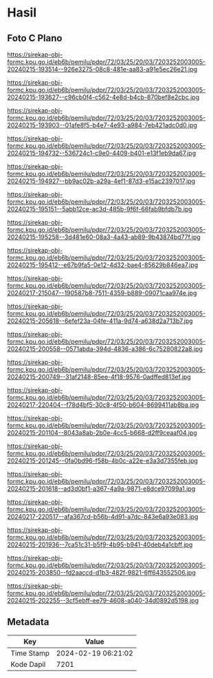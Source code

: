 # Hasil

## Foto C Plano

https://sirekap-obj-formc.kpu.go.id/eb6b/pemilu/pdpr/72/03/25/20/03/7203252003005-20240215-193514--926e3275-08c8-481e-aa83-a91e5ec26e21.jpg

https://sirekap-obj-formc.kpu.go.id/eb6b/pemilu/pdpr/72/03/25/20/03/7203252003005-20240215-193627--c96cb0f4-c562-4e8d-b4cb-870bef8e2cbc.jpg

https://sirekap-obj-formc.kpu.go.id/eb6b/pemilu/pdpr/72/03/25/20/03/7203252003005-20240215-193903--01afe8f5-b4e7-4e93-a984-7eb421adc0d0.jpg

https://sirekap-obj-formc.kpu.go.id/eb6b/pemilu/pdpr/72/03/25/20/03/7203252003005-20240215-194732--536724c1-c9e0-4409-b401-e13f1eb9da67.jpg

https://sirekap-obj-formc.kpu.go.id/eb6b/pemilu/pdpr/72/03/25/20/03/7203252003005-20240215-194927--bb9ac02b-a29a-4ef1-87d3-e15ac2397017.jpg

https://sirekap-obj-formc.kpu.go.id/eb6b/pemilu/pdpr/72/03/25/20/03/7203252003005-20240215-195151--5abb12ce-ac3d-485b-9f6f-66fab9bfdb7b.jpg

https://sirekap-obj-formc.kpu.go.id/eb6b/pemilu/pdpr/72/03/25/20/03/7203252003005-20240215-195258--3d481e60-08a3-4a43-ab89-9b43874bd77f.jpg

https://sirekap-obj-formc.kpu.go.id/eb6b/pemilu/pdpr/72/03/25/20/03/7203252003005-20240215-195412--e67b9fa5-0e12-4d32-bae4-85629b846ea7.jpg

https://sirekap-obj-formc.kpu.go.id/eb6b/pemilu/pdpr/72/03/25/20/03/7203252003005-20240217-215047--190587b8-7511-4359-b889-09071caa974e.jpg

https://sirekap-obj-formc.kpu.go.id/eb6b/pemilu/pdpr/72/03/25/20/03/7203252003005-20240215-205618--6efef23a-04fe-411a-9d74-a638d2a713b7.jpg

https://sirekap-obj-formc.kpu.go.id/eb6b/pemilu/pdpr/72/03/25/20/03/7203252003005-20240215-200558--0571abda-394d-4836-a386-6c75280822a8.jpg

https://sirekap-obj-formc.kpu.go.id/eb6b/pemilu/pdpr/72/03/25/20/03/7203252003005-20240215-200749--31af2148-85ee-4f18-9576-0adffed813ef.jpg

https://sirekap-obj-formc.kpu.go.id/eb6b/pemilu/pdpr/72/03/25/20/03/7203252003005-20240217-220404--f78d4bf5-30c8-4f50-b604-8699411ab8ba.jpg

https://sirekap-obj-formc.kpu.go.id/eb6b/pemilu/pdpr/72/03/25/20/03/7203252003005-20240215-201104--8043a8ab-2b0e-4cc5-b668-d2ff9ceaaf04.jpg

https://sirekap-obj-formc.kpu.go.id/eb6b/pemilu/pdpr/72/03/25/20/03/7203252003005-20240215-201245--0fa0bd96-f58b-4b0c-a22e-e3a3d7355feb.jpg

https://sirekap-obj-formc.kpu.go.id/eb6b/pemilu/pdpr/72/03/25/20/03/7203252003005-20240215-201618--ad3d0bf1-a367-4a9a-9871-e8dce97099a1.jpg

https://sirekap-obj-formc.kpu.go.id/eb6b/pemilu/pdpr/72/03/25/20/03/7203252003005-20240217-220517--afa367cd-b56b-4d91-a7dc-843e6a93e083.jpg

https://sirekap-obj-formc.kpu.go.id/eb6b/pemilu/pdpr/72/03/25/20/03/7203252003005-20240215-201936--7ca51c31-b5f9-4b95-b941-40deb4a1cbff.jpg

https://sirekap-obj-formc.kpu.go.id/eb6b/pemilu/pdpr/72/03/25/20/03/7203252003005-20240215-203850--fd2aaccd-d1b3-482f-9821-6ff643552506.jpg

https://sirekap-obj-formc.kpu.go.id/eb6b/pemilu/pdpr/72/03/25/20/03/7203252003005-20240215-202255--3cf5ebff-ee79-4608-a040-34d0892d5198.jpg


## Metadata

| Key        | Value               |
| ---------- | ------------------- |
| Time Stamp | 2024-02-19 06:21:02 |
| Kode Dapil | 7201                |



